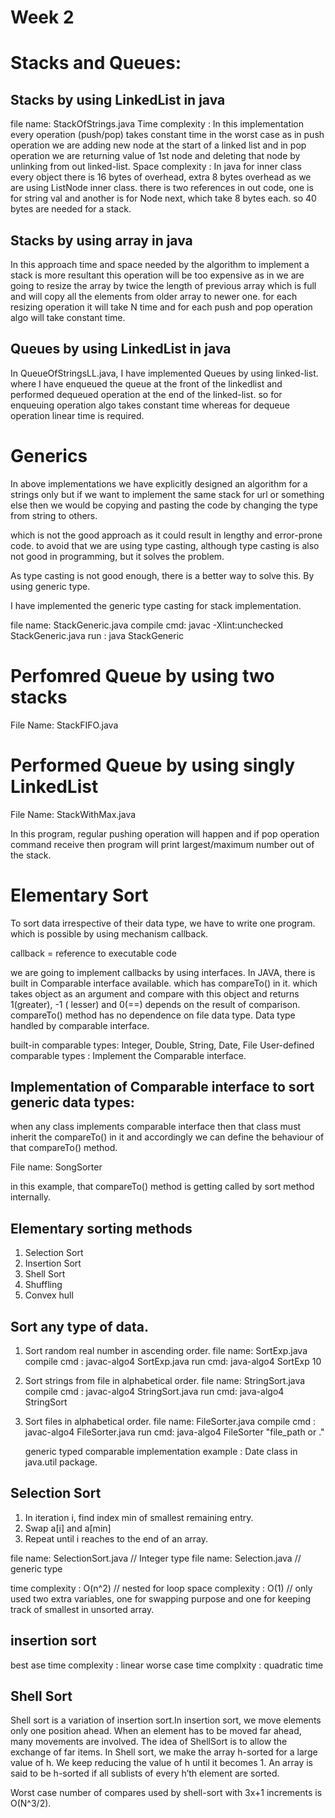 # Week 2

# Stacks and Queues:

## Stacks by using LinkedList in java

file name: StackOfStrings.java
Time complexity : In this implementation every operation (push/pop) takes constant time in the worst case as in push
operation we are adding new node at the start of a linked list and in pop operation we are returning value of 1st node
and deleting that node by unlinking from out linked-list.
Space complexity : In java for inner class every object there is 16 bytes of overhead, extra 8 bytes overhead as we are
using ListNode inner class. there is two references in out code, one is for string val and another is for Node next,
which take 8 bytes each. so 40 bytes are needed for a stack.

## Stacks by using array in java

In this approach time and space needed by the algorithm to implement a stack is more resultant this operation will be
too expensive as in we are going to resize the array by twice the length of previous array which is full and will copy
all the elements from older array to newer one. for each resizing operation it will take N time and for each push and
pop
operation algo will take constant time.

## Queues by using LinkedList in java

In QueueOfStringsLL.java, I have implemented Queues by using linked-list. where I have enqueued the queue at the front
of
the linkedlist and performed dequeued operation at the end of the linked-list. so for enqueuing operation algo takes
constant time whereas for dequeue operation linear time is required.

# Generics

In above implementations we have explicitly designed an algorithm for a strings only but if we want to implement the
same
stack for url or something else then we would be copying and pasting the code by changing the type from string to
others.

which is not the good approach as it could result in lengthy and error-prone code. to avoid that we are using type
casting, although type casting is also not good in programming, but it solves the problem.

As type casting is not good enough, there is a better way to solve this. By using generic type.

I have implemented the generic type casting for stack implementation.

file name: StackGeneric.java
compile cmd: javac -Xlint:unchecked StackGeneric.java
run : java StackGeneric

# Perfomred Queue by using two stacks

File Name: StackFIFO.java

# Performed Queue by using singly LinkedList

File Name: StackWithMax.java

In this program, regular pushing operation will happen and if pop operation command receive then program will print
largest/maximum number out of the stack.

# Elementary Sort

To sort data irrespective of their data type, we have to write one program. which is possible by using mechanism
callback.

callback = reference to executable code

we are going to implement callbacks by using interfaces. In JAVA, there is built in Comparable interface available.
which has compareTo() in it. which takes object as an argument and compare with this object and returns 1(greater), -1 (
lesser) and 0(==) depends on the result of comparison. compareTo() method has no dependence on file data type. Data type
handled by comparable interface.

built-in comparable types: Integer, Double, String, Date, File
User-defined comparable types : Implement the Comparable interface.

## Implementation of Comparable interface to sort generic data types:

when any class implements comparable interface then that class must inherit the compareTo() in it and accordingly we can
define the behaviour of that compareTo() method.

File name: SongSorter

in this example, that compareTo() method is getting called by sort method internally.

## Elementary sorting methods

1. Selection Sort
2. Insertion Sort
3. Shell Sort
4. Shuffling
5. Convex hull

## Sort any type of data.

1. Sort random real number in ascending order.
   file name: SortExp.java
   compile cmd : javac-algo4 SortExp.java
   run cmd: java-algo4 SortExp 10

2. Sort strings from file in alphabetical order.
   file name: StringSort.java
   compile cmd : javac-algo4 StringSort.java
   run cmd: java-algo4 StringSort

3. Sort files in alphabetical order.
   file name: FileSorter.java
   compile cmd : javac-algo4 FileSorter.java
   run cmd: java-algo4 FileSorter "file_path or ."

   generic typed comparable implementation example : Date class in java.util package.

## Selection Sort

1. In iteration i, find index min of smallest remaining entry.
2. Swap a[i] and a[min]
3. Repeat until i reaches to the end of an array.

file name: SelectionSort.java // Integer type
file name: Selection.java // generic type

time complexity : O(n^2) // nested for loop
space complexity : O(1) // only used two extra variables, one for swapping purpose and one for keeping track of smallest
in unsorted array.

## insertion sort

best ase time complexity : linear
worse case time complxity : quadratic time

## Shell Sort

Shell sort is a variation of insertion sort.In insertion sort, we move elements only one position ahead. When an element
has to be moved far ahead, many movements are involved. The idea of ShellSort is to allow the exchange of far items. In
Shell sort, we make the array h-sorted for a large value of h. We keep reducing the value of h until it becomes 1. An
array is said to be h-sorted if all sublists of every h’th element are sorted.

Worst case number of compares used by shell-sort with 3x+1 increments is O(N^3/2).

